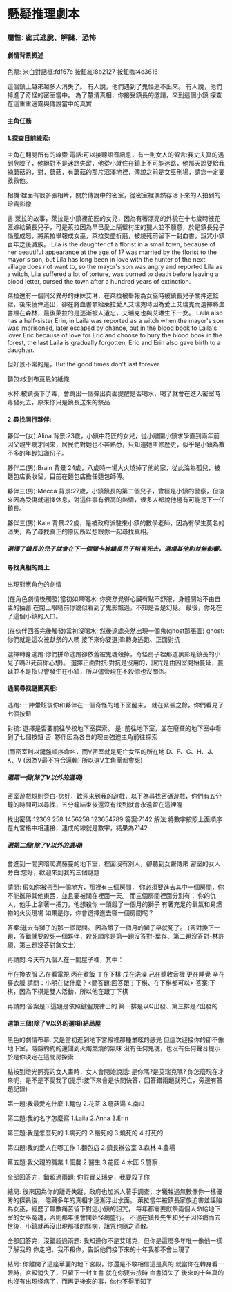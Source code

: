 # 懸疑推理劇本
### 屬性: 密式逃脫、解謎、恐怖
#### 劇情背景概述

色票:
米白對話框:fdf67e
按鈕紅:8b2127
按鈕咖:4c3616

<!-- 以第一人稱視角進行劇情。

你和朋友在回家路上無意間被一陣奇妙又詭異的音樂聲吸引，幾個人在尋找這陣音樂時卻發現有夥伴不見了。

在著急過後你們選擇報警，可警察卻說這個人的身分資料並不存在，就當你們也要懷疑自己的記憶時，
怪事卻接二連三的發生，先是越來越多人在聽到這陣聲音時發現夥伴消失，但除了與之同行的人之外，
沒有人記得這個消失的人。

在越來越惶恐的氣氛之下，也因為迫切想要尋找朋友，你決定踏出來揭開這陣音樂的謎團，
但由於你也擔心失敗後完全的消失，
於是你決定選擇和幾個和你一樣想探究謎團、找出夥伴的人一同前往。 -->

這個鎮上越來越多人消失了。
有人說，他們遇到了鬼怪逃不出來。
有人說，他們掉進了奇怪的密室當中。
為了釐清真相，你接受鎮長的邀請，來到這個小鎮
探查在這重重迷霧與傳說當中的真實








#### 主角任務

#### 1.探查目前線索:

主角在翻閱所有的線索
電話:可以接聽語音訊息，有一則女人的留言:我丈夫真的遇到危險了，他絕對不是迷路失蹤，他從小就住在鎮上不可能迷路，他那天說要給我摘蘑菇的，對，蘑菇，有蘑菇的那片沼澤地裡，傳說之前是女巫刑場，請您一定要救救他。

相機:裡面有很多張相片，關於傳說中的密室，從密室裡偶然存活下來的人拍到的珍貴影像

書:萊拉的故事，萊拉是小鎮裡花匠的女兒，因為有著漂亮的外貌在十七歲時被花匠嫁給鎮長兒子，可是萊拉因為早已愛上隔壁村庄的獵人並不願意，於是鎮長兒子惱羞成怒，將萊拉舉報成女巫，萊拉受盡折磨，被燒死前留下一封血書，詛咒小鎮百年之後滅族。
Lila is the daughter of a florist in a small town, because of her beautiful appearance at the age of 17 was married by the florist to the mayor's son, but Lila has long been in love with the hunter of the next village does not want to, so the mayor's son was angry and reported Lila as a witch, Lila suffered a lot of torture, was burned to death before leaving a blood letter, cursed the town after a hundred years of extinction.

萊拉還有一個同父異母的妹妹艾琳，在萊拉被舉報為女巫時被鎮長兒子關押進監獄，後來僥倖逃出，卻在將血書拿給萊拉愛人艾瑞克時因為愛上艾瑞克而選擇將血書埋在森林，最後萊拉的是逐漸被人遺忘，艾瑞克也與艾琳生下一女。
Laila also has a half-sister Erin, in Laila was reported as a witch when the mayor's son was imprisoned, later escaped by chance, but in the blood book to Laila's lover Eric because of love for Eric and choose to bury the blood book in the forest, the last Laila is gradually forgotten, Eric and Erin also gave birth to a daughter.

但好景不常的是，But the good times don't last forever

麵包:收到布萊恩的紙條

水杯:被鎮長下了毒，會跳出一個彈出頁面提醒是否喝水，喝了就會在進入密室時毒發死去，原來你只是鎮長送來的祭品





#### 2.尋找同行夥伴:
夥伴一(女):Alina
背景:23歲，小鎮中花匠的女兒，從小離開小鎮求學直到兩年前因父親生病才回來，居民們對她也不甚熟悉，只知道她主修歷史，似乎是小鎮為數不多的年輕知識份子。

夥伴二(男):Brain
背景:24歲，八歲時一場大火燒掉了他的家，從此淪為孤兒，被麵包店長收留，目前在麵包店擔任麵包師傅。

夥伴三(男):Mecca
背景:27歲，小鎮鎮長的第二個兒子，曾經是小鎮的警察，但後來因為受傷就選擇休息，對這件事有很高的熱情，很多人都說他極有可能是下一任鎮長。

夥伴三(男):Kate
背景:22歲，是被政府派駐來小鎮的數學老師，因為有學生莫名的消失，為了尋找真正的原因所以想跟你一起尋找真相。

##### 選擇了鎮長的兒子就會在下一個關卡被鎮長兒子陷害死去，選擇其他則並無影響。
#### 尋找真相的路上
出現對應角色的劇情

(在角色劇情後觸發)當初如果喝水:
你突然覺得心臟有點不舒服，身體開始不由自主的抽蓄
在閉上眼睛前你貌似看到了鬼影飄過，不知是否是幻覺。
最後，你死在了這個小鎮的入口。

(在伙伴回答完後觸發)當初沒喝水:
然後遠處突然出現一個鬼(ghost那張圖)
ghost:你們就是這次被獻祭的人嗎
接下來你要選擇:轉身逃跑、正面對抗

選擇轉身逃跑:你們拼命逃跑卻依舊被鬼魂殺掉，奇怪房子裡那道黑影是鎮長的小兒子嗎?(死前你心想)。
選擇正面對抗:對抗是沒用的，詛咒是由囚室開始蔓延，蔓延並不是指只會發生在小鎮，所以儘管現在不殺你也沒關係。

#### 通關尋找謎團真相:
逃跑:
    一陣暈眩後你和夥伴在一個奇怪的地下室醒來，
    就在緊張之餘，你們看見了七個按鈕

對抗:
    選擇是否要前往學校地下室探索。
    是:
        前往地下室，並在廢棄的地下室中看到了七個按鈕
    否:
        夥伴因為各自的理由強迫主角前往探索

(而密室則以鍵盤順序命名，而V密室就是死亡女巫的所在地
D、F、G、H、J、K、V (因為V最不符合邏輯)
所以選V主角團都會死)

##### 選第一個(除了V以外的選項)

密室遊戲規則旁白-您好，歡迎來到我的遊戲，以下為尋找密碼遊戲，你們有五分鐘的時間可以尋找，五分鐘結束後還沒有找到就會永遠留在這裡喔

找出密碼:12369 258 1456258 123654789
答案:7142
解法:將數字按照上面順序在九宮格中相連接，連成的線就是數字，結果為7142

##### 選第二個(除了V以外的選項)
會進到一間黑暗爬滿藤蔓的地下室，裡面沒有別人，卻聽到女聲傳來
密室的女人旁白:您好，歡迎來到我的三個謎題

請問:
假如你被帶到一個地方，那裡有三個房間，
你必須要進去其中一個房間，你不能攜帶其他東西，並且要被關在裡面一天。
而三個房間裡面分別有：
你的仇人，他手上拿著一把刀，他想殺你
一頭餓了一個月的獅子
有著充足的氧氣和易燃物的火災現場
如果是你，你會選擇進去哪一個房間呢？

答案:進去有獅子的那一個房間。
因為餓了一個月的獅子早就死了。
(答對換下一題，答錯就要殺死一個夥伴，殺死順序是第一題沒答對-葉存、第二題沒答對-林許願、第三題沒答對詹女士)

再請問:今天有九個人在一間屋子裡，其中：

甲在換衣服
乙在看電視
丙在煮飯
丁在下棋
戊在洗澡
己在聽收音機
更在睡覺
辛在穿衣服
請問：小明在做什麼？<簡答題:回答跟丁下棋、在下棋都可以>
答案:下棋，因為下棋是雙人活動，所以他在跟丁下棋


再請問:答案是3
這題是依照鍵盤規律出的
第一排是以Q出發、第三排是Z出發的


#### 選第三個(除了V以外的選項)結局屋
黑色的劇情布幕:
又是當初進到地下宮殿裡那種暈眩的感覺
但這次迎接你的卻不像地下室，隱隱約約的還聞到火燭燃燒的氣味
沒有任何鬼魂，也沒有任何聲音提示
於是你決定在這間房探索

點按到燈光照亮的女人畫時，女人會開始說話:
是你嗎?是艾瑞克嗎?
你怎麼現在才來呢，是不是不愛我了(提示:接下來會是快問快答，回答錯兩題就死亡，旁邊有答題記錄)

第一題:我最愛吃什麼
1.麵包
2.花茶
3.蘑菇湯
4.南瓜

第二題:我的名字怎麼寫
1.Laila
2.Anna
3.Erin

第三題:我是怎麼死的
1.病死的
2.餓死的
3.燒死的
4.打死的

第四題:我的愛人在哪工作
1.麵包店
2.鎮長辦公室
3.森林
4.農場

第五題:我父親的職業
1.佃農
2.醫生
3.花匠
4.木匠
5.警察

全部回答完，錯超過兩題:
你假冒艾瑞克，我要殺了你

結局:
後來因為你的離奇失蹤，政府也加派人著手調查，才犧牲過無數像你一樣優秀的探員後，
隱藏多年的真相才逐漸浮出水面。
萊拉當年被鎮長家族迫害並誣陷為女巫，經歷了無數痛苦留下對這小鎮的詛咒，
每年都需要獻祭兩個人命給地下室的女巫冤魂，否則那年便會開始怪病盛行。
不過在鎮長先生和兒子因怪病而去世後，小鎮就再沒出現那樣的怪病，詛咒也隨之消散。


全部回答完，沒錯超過兩題:
我知道你不是艾瑞克，但你是這麼多年唯一像他一樣了解我的
你走吧，我不殺你，告訴他們接下來的十年我都不會出現了

結局:
你離開了這座華麗的地下宮殿，你還是不敢相信這是真的
就當你在轉身看一眼時，宮殿消失了，只留下一封血書
就在你要去撿時
血書消失了
後來的十年真的也沒有出現怪病了，而再更後來的事，你也不得而知了


